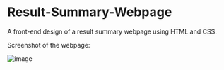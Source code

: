# Result-Summary-Webpage

A front-end design of a result summary webpage using HTML and CSS.

Screenshot of the webpage:

![image](https://github.com/user-attachments/assets/de75f98c-99fe-4cea-993f-82a51d64eabd)

